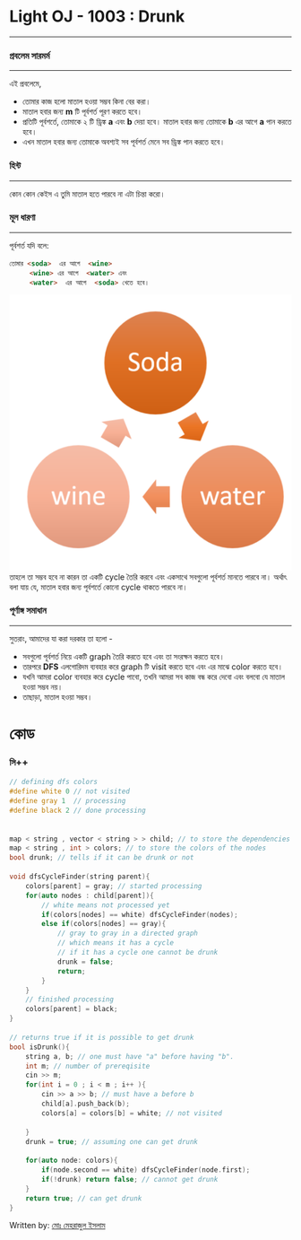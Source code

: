 # Light OJ - 1003 : Drunk
---

### প্রবলেম সারমর্ম  
---
এই প্রবলেমে,
- তোমার কাজ হলো মাতাল হওয়া সম্ভব কিনা বের করা।
- মাতাল হবার জন্য **m** টি পূর্বশর্ত পূরণ করতে হবে।
- প্রতিটি পূর্বশর্তে, তোমাকে ২ টি ড্রিঙ্ক **a** এবং **b** দেয়া হবে।  মাতাল হবার জন্য তোমাকে **b** এর আগে **a** পান করতে হবে।
- এখন মাতাল হবার জন্য তোমাকে অবশ্যই সব পূর্বশর্ত মেনে সব ড্রিঙ্ক পান করতে হবে। 

### হিন্ট
---
কোন কোন কেইস এ তুমি মাতাল হতে পারবে না এটা চিন্তা করো।

### মূল ধারণা
---
পূর্বশর্ত যদি বলে:
```html
তোমার <soda>  এর আগে  <wine>
     <wine> এর আগে  <water> এবং
     <water>  এর আগে  <soda> খেতে হবে।
```
![relation image](relation.png) <br>
তাহলে তা সম্ভব হবে না কারন তা একটি cycle তৈরি করবে এবং একসাথে সবগুলো পূর্বশর্ত মানতে পারবে না। অর্থাৎ বলা যায় যে, মাতাল হবার জন্য পূর্বশর্তে কোনো cycle থাকতে পারবে না। 

### পূর্ণাঙ্গ সমাধান
---
সুতরাং, আমাদের যা করা দরকার তা হলো -
- সবগুলো পূর্বশর্ত নিয়ে একটি graph তৈরি করতে হবে এবং তা সংরক্ষন করতে হবে।
- তারপরে **DFS** এলগোরিদম ব্যবহার করে graph টি visit করতে হবে এবং এর মাঝে color করতে হবে।
- যখনি আমরা color ব্যবহার করে cycle পাবো, তখনি আমরা সব কাজ বন্ধ করে দেবো এবং বলবো যে মাতাল হওয়া সম্ভব নয়।
- তাছাড়া, মাতাল হওয়া সম্ভব।

# কোড

### সি++
```cpp
// defining dfs colors
#define white 0 // not visited
#define gray 1  // processing 
#define black 2 // done processing


map < string , vector < string > > child; // to store the dependencies
map < string , int > colors; // to store the colors of the nodes
bool drunk; // tells if it can be drunk or not

void dfsCycleFinder(string parent){
	colors[parent] = gray; // started processing
	for(auto nodes : child[parent]){
		// white means not processed yet
		if(colors[nodes] == white) dfsCycleFinder(nodes);
		else if(colors[nodes] == gray){
			// gray to gray in a directed graph
			// which means it has a cycle
			// if it has a cycle one cannot be drunk
			drunk = false;
			return;
		}
	}
	// finished processing
	colors[parent] = black;
}

// returns true if it is possible to get drunk
bool isDrunk(){
	string a, b; // one must have "a" before having "b".
	int m; // number of prereqisite
	cin >> m;
	for(int i = 0 ; i < m ; i++ ){
		cin >> a >> b; // must have a before b
		child[a].push_back(b);
		colors[a] = colors[b] = white; // not visited

	}
	drunk = true; // assuming one can get drunk

	for(auto node: colors){
		if(node.second == white) dfsCycleFinder(node.first);
		if(!drunk) return false; // cannot get drunk
	}
	return true; // can get drunk
}
```

Written by:
[মোঃ মেহরাজুল ইসলাম](https://lightoj.com/user/codermehraj)
